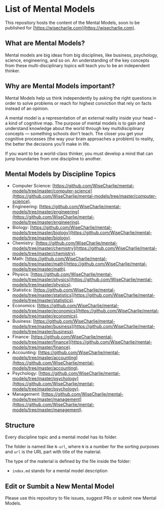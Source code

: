 # List of Mental Models

This repository hosts the content of the Mental Models, soon to be published for [https://wisecharlie.com](https://wisecharlie.com).

## What are Mental Models?

Mental models are big ideas from big disciplines, like business, psychology, science, engineering, and so on. An understanding of the key concepts from these multi-disciplinary topics will teach you to be an independent thinker.

## Why are Mental Models important?

Mental Models help us think independently by asking the right questions in order to solve problems or reach for highest conviction that rely on facts instead of an opinion. 

A mental model is a representation of an external reality inside your head – a kind of cognitive map. The purpose of mental models is to gain and understand knowledge about the world through key multidisciplinary concepts — something schools don't teach. The closer you get your cognitive processes (the way your brain approaches a problem) to reality, the better the decisions you’ll make in life.

If you want to be a world-class thinker, you must develop a mind that can jump boundaries from one discipline to another. 

## Mental Models by Discipline Topics

- Computer Science: [https://github.com/WiseCharlie/mental-models/tree/master/computer-science](https://github.com/WiseCharlie/mental-models/tree/master/computer-science).
- Engineering: [https://github.com/WiseCharlie/mental-models/tree/master/engineering](https://github.com/WiseCharlie/mental-models/tree/master/engineering).
- Biology: [https://github.com/WiseCharlie/mental-models/tree/master/biology](https://github.com/WiseCharlie/mental-models/tree/master/biology).
- Chemistry: [https://github.com/WiseCharlie/mental-models/tree/master/chemistry](https://github.com/WiseCharlie/mental-models/tree/master/chemistry).
- Math: [https://github.com/WiseCharlie/mental-models/tree/master/math](https://github.com/WiseCharlie/mental-models/tree/master/math).
- Physics: [https://github.com/WiseCharlie/mental-models/tree/master/physics](https://github.com/WiseCharlie/mental-models/tree/master/physics).
- Statistics: [https://github.com/WiseCharlie/mental-models/tree/master/statistics](https://github.com/WiseCharlie/mental-models/tree/master/statistics).
- Economics: [https://github.com/WiseCharlie/mental-models/tree/master/economics](https://github.com/WiseCharlie/mental-models/tree/master/economics).
- Business: [https://github.com/WiseCharlie/mental-models/tree/master/business](https://github.com/WiseCharlie/mental-models/tree/master/business).
- Finance: [https://github.com/WiseCharlie/mental-models/tree/master/finance](https://github.com/WiseCharlie/mental-models/tree/master/finance).
- Accounting: [https://github.com/WiseCharlie/mental-models/tree/master/accounting](https://github.com/WiseCharlie/mental-models/tree/master/accounting).
- Psychology: [https://github.com/WiseCharlie/mental-models/tree/master/psychology](https://github.com/WiseCharlie/mental-models/tree/master/psychology).
- Management: [https://github.com/WiseCharlie/mental-models/tree/master/management](https://github.com/WiseCharlie/mental-models/tree/master/management).

## Structure

Every discipline topic and a mental model has its folder.

The folder is named like `N-url`, where `N` is a number for the sorting purposes and `url` is the URL part with title of the material.

The type of the material is defined by the file inside the folder:

  - `index.md` stands for a mental model description

## Edit or Sumbit a New Mental Model

Please use this repository to file issues, suggest PRs or submit new Mental Models.